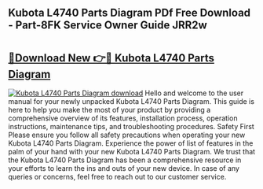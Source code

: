 ## Kubota L4740 Parts Diagram PDf Free Download - Part-8FK Service Owner Guide JRR2w

# <h2><a href="http://dfpnc9p.blite.top/?on=Kubota+L4740+Parts+Diagram">🔗Download New 👉🔴 Kubota L4740 Parts Diagram</a></h2>

[![Kubota L4740 Parts Diagram download](https://i.imgur.com/lujVjoI.png)](http://dfpnc9p.blite.top/?on=Kubota+L4740+Parts+Diagram)
Hello and welcome to the user manual for your newly unpacked Kubota L4740 Parts Diagram. This guide is here to help you make the most of your product by providing a comprehensive overview of its features, installation process, operation instructions, maintenance tips, and troubleshooting procedures. Safety First Please ensure you follow all safety precautions when operating your new Kubota L4740 Parts Diagram. Experience the power of list of features in the palm of your hand with your new Kubota L4740 Parts Diagram. We trust that the Kubota L4740 Parts Diagram has been a comprehensive resource in your efforts to learn the ins and outs of your new device. In case of any queries or concerns, feel free to reach out to our customer service.
